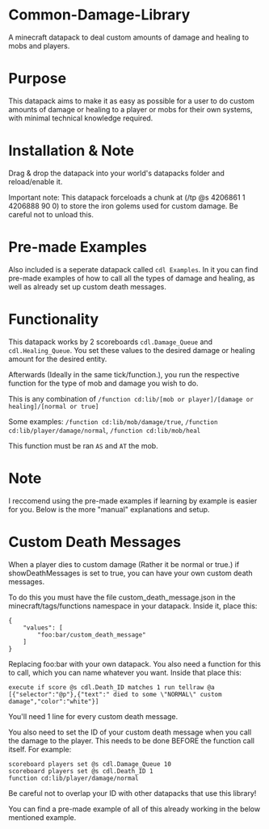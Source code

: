 # Common-Damage-Library
A minecraft datapack to deal custom amounts of damage and healing to mobs and players.


# Purpose

This datapack aims to make it as easy as possible for a user to do custom amounts of damage or healing to a player or mobs for their own systems, with minimal technical knowledge required.

# Installation & Note

Drag & drop the datapack into your world's datapacks folder and reload/enable it.

Important note: This datapack forceloads a chunk at (/tp @s 4206861 1 4206888 90 0) to store the iron golems used for custom damage. Be careful not to unload this.

# Pre-made Examples

Also included is a seperate datapack called `cdl Examples`. In it you can find pre-made examples of how to call all the types of damage and healing, as well as already set up custom death messages.


# Functionality

This datapack works by 2 scoreboards `cdl.Damage_Queue` and `cdl.Healing_Queue`. You set these values to the desired damage or healing amount for the desired entity.

Afterwards (Ideally in the same tick/function.), you run the respective function for the type of mob and damage you wish to do.

This is any combination of `/function cd:lib/[mob or player]/[damage or healing]/[normal or true]`

Some examples: `/function cd:lib/mob/damage/true`, `/function cd:lib/player/damage/normal`, `/function cd:lib/mob/heal`

This function must be ran `AS` and `AT` the mob.


# Note

I reccomend using the pre-made examples if learning by example is easier for you. Below is the more "manual" explanations and setup.

# Custom Death Messages

When a player dies to custom damage (Rather it be normal or true.) if showDeathMessages is set to true, you can have your own custom death messages.

To do this you must have the file custom_death_message.json in the minecraft/tags/functions namespace in your datapack.
Inside it, place this:
```
{
	"values": [
		"foo:bar/custom_death_message"
	]
}

```

Replacing foo:bar with your own datapack. You also need a function for this to call, which you can name whatever you want. Inside that place this:
```
execute if score @s cdl.Death_ID matches 1 run tellraw @a [{"selector":"@p"},{"text":" died to some \"NORMAL\" custom damage","color":"white"}]
```
You'll need 1 line for every custom death message.

You also need to set the ID of your custom death message when you call the damage to the player. This needs to be done BEFORE the function call itself.
For example:
```
scoreboard players set @s cdl.Damage_Queue 10
scoreboard players set @s cdl.Death_ID 1
function cd:lib/player/damage/normal
```
Be careful not to overlap your ID with other datapacks that use this library!

You can find a pre-made example of all of this already working in the below mentioned example.

